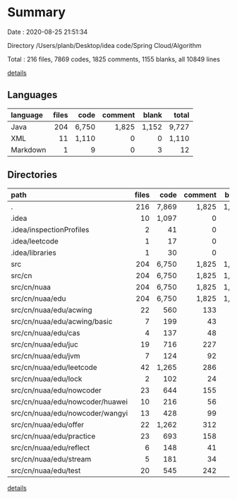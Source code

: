# Summary

Date : 2020-08-25 21:51:34

Directory /Users/planb/Desktop/idea code/Spring Cloud/Algorithm

Total : 216 files,  7869 codes, 1825 comments, 1155 blanks, all 10849 lines

[details](details.md)

## Languages
| language | files | code | comment | blank | total |
| :--- | ---: | ---: | ---: | ---: | ---: |
| Java | 204 | 6,750 | 1,825 | 1,152 | 9,727 |
| XML | 11 | 1,110 | 0 | 0 | 1,110 |
| Markdown | 1 | 9 | 0 | 3 | 12 |

## Directories
| path | files | code | comment | blank | total |
| :--- | ---: | ---: | ---: | ---: | ---: |
| . | 216 | 7,869 | 1,825 | 1,155 | 10,849 |
| .idea | 10 | 1,097 | 0 | 0 | 1,097 |
| .idea/inspectionProfiles | 2 | 41 | 0 | 0 | 41 |
| .idea/leetcode | 1 | 17 | 0 | 0 | 17 |
| .idea/libraries | 1 | 30 | 0 | 0 | 30 |
| src | 204 | 6,750 | 1,825 | 1,152 | 9,727 |
| src/cn | 204 | 6,750 | 1,825 | 1,152 | 9,727 |
| src/cn/nuaa | 204 | 6,750 | 1,825 | 1,152 | 9,727 |
| src/cn/nuaa/edu | 204 | 6,750 | 1,825 | 1,152 | 9,727 |
| src/cn/nuaa/edu/acwing | 22 | 560 | 133 | 110 | 803 |
| src/cn/nuaa/edu/acwing/basic | 7 | 199 | 43 | 36 | 278 |
| src/cn/nuaa/edu/cas | 4 | 137 | 48 | 33 | 218 |
| src/cn/nuaa/edu/juc | 19 | 716 | 227 | 129 | 1,072 |
| src/cn/nuaa/edu/jvm | 7 | 124 | 92 | 33 | 249 |
| src/cn/nuaa/edu/leetcode | 42 | 1,265 | 286 | 197 | 1,748 |
| src/cn/nuaa/edu/lock | 2 | 102 | 24 | 16 | 142 |
| src/cn/nuaa/edu/nowcoder | 23 | 644 | 155 | 104 | 903 |
| src/cn/nuaa/edu/nowcoder/huawei | 10 | 216 | 56 | 40 | 312 |
| src/cn/nuaa/edu/nowcoder/wangyi | 13 | 428 | 99 | 64 | 591 |
| src/cn/nuaa/edu/offer | 22 | 1,262 | 312 | 170 | 1,744 |
| src/cn/nuaa/edu/practice | 23 | 693 | 158 | 112 | 963 |
| src/cn/nuaa/edu/reflect | 6 | 148 | 41 | 32 | 221 |
| src/cn/nuaa/edu/stream | 5 | 181 | 34 | 36 | 251 |
| src/cn/nuaa/edu/test | 20 | 545 | 242 | 140 | 927 |

[details](details.md)